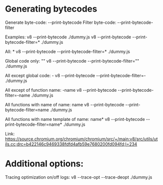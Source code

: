 # Generating bytecodes

Generate byte-code: --print-bytecode
Filter byte-code: --print-bytecode-filter

Examples:
v8 --print-bytecode ./dummy.js
v8 --print-bytecode --print-bytecode-filter=* ./dummy.js

All: *
v8 --print-bytecode --print-bytecode-filter=* ./dummy.js

Global code only: ""
v8 --print-bytecode --print-bytecode-filter="" ./dummy.js

All except global code: -
v8 --print-bytecode --print-bytecode-filter=- ./dummy.js

All except of function name: -name
v8 --print-bytecode --print-bytecode-filter=-name ./dummy.js

All functions with name of name: name
v8 --print-bytecode --print-bytecode-filter=name ./dummy.js

All functions with name template of name: name*
v8 --print-bytecode --print-bytecode-filter=name* ./dummy.js

Link: https://source.chromium.org/chromium/chromium/src/+/main:v8/src/utils/utils.cc;drc=b422146c9469338fdfd4afb59e7680200fd094fd;l=234

# Additional options:

Tracing optimization on/off logs:
v8 --trace-opt --trace-deopt ./dummy.js
